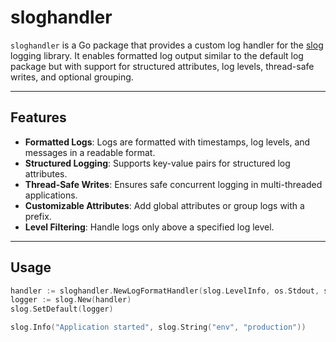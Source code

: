 # sloghandler

`sloghandler` is a Go package that provides a custom log handler for the [slog](https://pkg.go.dev/log/slog) logging library. It enables formatted log output similar to the default log package but with support for structured attributes, log levels, thread-safe writes, and optional grouping.

---

## Features

- **Formatted Logs**: Logs are formatted with timestamps, log levels, and messages in a readable format.
- **Structured Logging**: Supports key-value pairs for structured log attributes.
- **Thread-Safe Writes**: Ensures safe concurrent logging in multi-threaded applications.
- **Customizable Attributes**: Add global attributes or group logs with a prefix.
- **Level Filtering**: Handle logs only above a specified log level.

---

## Usage
```go
handler := sloghandler.NewLogFormatHandler(slog.LevelInfo, os.Stdout, sloghandler.DefaultTimeFormat)
logger := slog.New(handler)
slog.SetDefault(logger)

slog.Info("Application started", slog.String("env", "production"))

